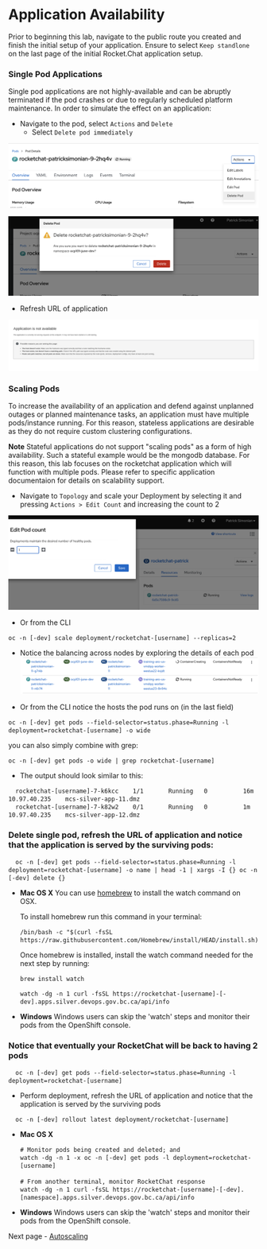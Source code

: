 # Application Availability
Prior to beginning this lab, navigate to the public route you created and finish the initial setup of your application. 
Ensure to select `Keep standlone` on the last page of the initial Rocket.Chat application setup. 

### Single Pod Applications
Single pod applications are not highly-available and can be abruptly terminated if the pod crashes or due to regularly 
scheduled platform maintenance. In order to simulate the effect on an application: 

- Navigate to the pod, select `Actions` and `Delete`
    - Select `Delete pod immediately`

![](./images/04_app_availability_01.png)

![](./images/04_app_availability_02.png)

- Refresh URL of application

![](./images/04_app_availability_03.png)


### Scaling Pods
To increase the availability of an application and defend against unplanned outages or planned maintenance tasks, an 
application must have multiple pods/instance running. For this reason, stateless applications are desirable as they 
do not require custom clustering configurations. 

**Note** Stateful applications do not support "scaling pods" as a form of high availability. Such a stateful example 
would be the mongodb database. For this reason, this lab focuses on the rocketchat application which will function 
with multiple pods. Please refer to specific application documentaion for details on scalability support. 

- Navigate to `Topology` and scale your Deployment by selecting it and pressing `Actions > Edit Count` and increasing the count to 2



![](./images/04_app_availability_05.png)

- Or from the CLI

```oc:cli
oc -n [-dev] scale deployment/rocketchat-[username] --replicas=2
```
- Notice the balancing across nodes by exploring the details of each pod
![](./images/04_app_availability_06.png)

- Or from the CLI notice the hosts the pod runs on (in the last field)

```oc:cli
oc -n [-dev] get pods --field-selector=status.phase=Running -l deployment=rocketchat-[username] -o wide
```
you can also simply combine with grep:
```
oc -n [-dev] get pods -o wide | grep rocketchat-[username]
```
- The output should look similar to this:
```
  rocketchat-[username]-7-k6kcc    1/1       Running   0          16m       10.97.40.235    mcs-silver-app-11.dmz
  rocketchat-[username]-7-k82w2    0/1       Running   0          1m        10.97.40.235    mcs-silver-app-12.dmz
```

### Delete single pod, refresh the URL of application and notice that the application is served by the surviving pods:
```oc:cli
  oc -n [-dev] get pods --field-selector=status.phase=Running -l deployment=rocketchat-[username] -o name | head -1 | xargs -I {} oc -n [-dev] delete {}
```
- **Mac OS X**
    You can use [homebrew](https://brew.sh/) to install the watch command on OSX. 

    To install homebrew run this command in your terminal: 
    ```oc:cli
    /bin/bash -c "$(curl -fsSL https://raw.githubusercontent.com/Homebrew/install/HEAD/install.sh)"
    ```
  Once homebrew is installed, install the watch command needed for the next step by running:
  ```oc:cli
  brew install watch
  ```
  ```oc:cli
  watch -dg -n 1 curl -fsSL https://rocketchat-[username]-[-dev].apps.silver.devops.gov.bc.ca/api/info
  ```
- **Windows**
    Windows users can skip the 'watch' steps and monitor their pods from the OpenShift console. 

### Notice that eventually your RocketChat will be back to having 2 pods
```oc:cli
  oc -n [-dev] get pods --field-selector=status.phase=Running -l deployment=rocketchat-[username]
```
- Perform deployment, refresh the URL of application and notice that the application is served by the surviving pods
```oc:cli
  oc -n [-dev] rollout latest deployment/rocketchat-[username]
```

- **Mac OS X**  
  ```oc:cli  
  # Monitor pods being created and deleted; and
  watch -dg -n 1 -x oc -n [-dev] get pods -l deployment=rocketchat-[username]

  # From another terminal, monitor RocketChat response
  watch -dg -n 1 curl -fsSL https://rocketchat-[username]-[-dev].[namespace].apps.silver.devops.gov.bc.ca/api/info
  ```
- **Windows**
    Windows users can skip the 'watch' steps and monitor their pods from the OpenShift console.

Next page - [Autoscaling](./07_autoscaling.md)